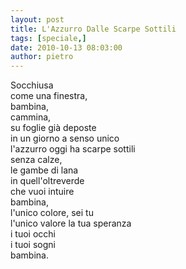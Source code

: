 ```yaml
---
layout: post
title: L'Azzurro Dalle Scarpe Sottili
tags: [speciale,]
date: 2010-10-13 08:03:00
author: pietro
---
```

Socchiusa<br/>come una finestra,<br/>bambina,<br/>cammina,<br/>su foglie già deposte<br/>in un giorno a senso unico<br/>l'azzurro oggi ha scarpe sottili<br/>senza calze,<br/>le gambe di lana<br/>in quell'oltreverde<br/>che vuoi intuire<br/>bambina,<br/>l'unico colore, sei tu<br/>l'unico valore la tua speranza<br/>i tuoi occhi <br/>i tuoi sogni<br/>bambina.<br/>
